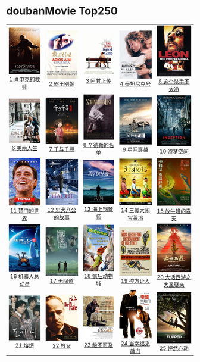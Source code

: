 # doubanMovie Top250
|   |   |   |   |   |
|:-:|:-:|:-:|:-:|:-:|
|![](data/doubanTop250/imgs/肖申克的救赎.jpg)[1 肖申克的救赎](https://movie.douban.com/subject/1292052/)|![](data/doubanTop250/imgs/霸王别姬.jpg)[2 霸王别姬](https://movie.douban.com/subject/1291546/)|![](data/doubanTop250/imgs/阿甘正传.jpg)[3 阿甘正传](https://movie.douban.com/subject/1292720/)|![](data/doubanTop250/imgs/泰坦尼克号.jpg)[4 泰坦尼克号](https://movie.douban.com/subject/1292722/)|![](data/doubanTop250/imgs/这个杀手不太冷.jpg)[5 这个杀手不太冷](https://movie.douban.com/subject/1295644/)|
|![](data/doubanTop250/imgs/美丽人生.jpg)[6 美丽人生](https://movie.douban.com/subject/1292063/)|![](data/doubanTop250/imgs/千与千寻.jpg)[7 千与千寻](https://movie.douban.com/subject/1291561/)|![](data/doubanTop250/imgs/辛德勒的名单.jpg)[8 辛德勒的名单](https://movie.douban.com/subject/1295124/)|![](data/doubanTop250/imgs/星际穿越.jpg)[9 星际穿越](https://movie.douban.com/subject/1889243/)|![](data/doubanTop250/imgs/盗梦空间.jpg)[10 盗梦空间](https://movie.douban.com/subject/3541415/)|
|![](data/doubanTop250/imgs/楚门的世界.jpg)[11 楚门的世界](https://movie.douban.com/subject/1292064/)|![](data/doubanTop250/imgs/忠犬八公的故事.jpg)[12 忠犬八公的故事](https://movie.douban.com/subject/3011091/)|![](data/doubanTop250/imgs/海上钢琴师.jpg)[13 海上钢琴师](https://movie.douban.com/subject/1292001/)|![](data/doubanTop250/imgs/三傻大闹宝莱坞.jpg)[14 三傻大闹宝莱坞](https://movie.douban.com/subject/3793023/)|![](data/doubanTop250/imgs/放牛班的春天.jpg)[15 放牛班的春天](https://movie.douban.com/subject/1291549/)|
|![](data/doubanTop250/imgs/机器人总动员.jpg)[16 机器人总动员](https://movie.douban.com/subject/2131459/)|![](data/doubanTop250/imgs/无间道.jpg)[17 无间道](https://movie.douban.com/subject/1307914/)|![](data/doubanTop250/imgs/疯狂动物城.jpg)[18 疯狂动物城](https://movie.douban.com/subject/25662329/)|![](data/doubanTop250/imgs/控方证人.jpg)[19 控方证人](https://movie.douban.com/subject/1296141/)|![](data/doubanTop250/imgs/大话西游之大圣娶亲.jpg)[20 大话西游之大圣娶亲](https://movie.douban.com/subject/1292213/)|
|![](data/doubanTop250/imgs/熔炉.jpg)[21 熔炉](https://movie.douban.com/subject/5912992/)|![](data/doubanTop250/imgs/教父.jpg)[22 教父](https://movie.douban.com/subject/1291841/)|![](data/doubanTop250/imgs/触不可及.jpg)[23 触不可及](https://movie.douban.com/subject/6786002/)|![](data/doubanTop250/imgs/当幸福来敲门.jpg)[24 当幸福来敲门](https://movie.douban.com/subject/1849031/)|![](data/doubanTop250/imgs/怦然心动.jpg)[25 怦然心动](https://movie.douban.com/subject/3319755/)|

